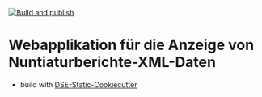 [![Build and publish](https://github.com/nuntiaturberichte/nbr-static/actions/workflows/build.yml/badge.svg)](https://github.com/nuntiaturberichte/nbr-static/actions/workflows/build.yml)

# Webapplikation für die Anzeige von Nuntiaturberichte-XML-Daten


* build with [DSE-Static-Cookiecutter](https://github.com/acdh-oeaw/dse-static-cookiecutter)
